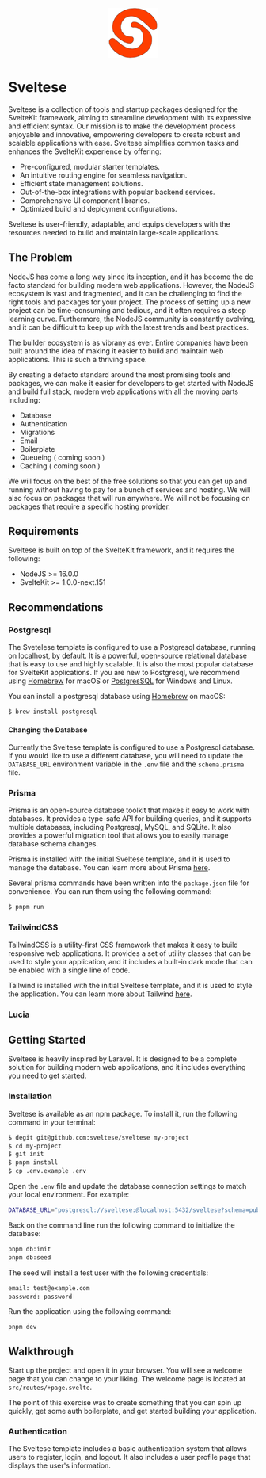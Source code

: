 <p align="center" width="100%">
    <img width="20%" src="./static/logo.svg"> 
</p>

# Sveltese

Sveltese is a collection of tools and startup packages designed for the SvelteKit framework, aiming to streamline development with its expressive and efficient syntax. Our mission is to make the development process enjoyable and innovative, empowering developers to create robust and scalable applications with ease. Sveltese simplifies common tasks and enhances the SvelteKit experience by offering:

- Pre-configured, modular starter templates.
- An intuitive routing engine for seamless navigation.
- Efficient state management solutions.
- Out-of-the-box integrations with popular backend services.
- Comprehensive UI component libraries.
- Optimized build and deployment configurations.

Sveltese is user-friendly, adaptable, and equips developers with the resources needed to build and maintain large-scale applications.

## The Problem

NodeJS has come a long way since its inception, and it has become the de facto standard for building modern web applications. However, the NodeJS ecosystem is vast and fragmented, and it can be challenging to find the right tools and packages for your project. The process of setting up a new project can be time-consuming and tedious, and it often requires a steep learning curve. Furthermore, the NodeJS community is constantly evolving, and it can be difficult to keep up with the latest trends and best practices.

The builder ecosystem is as vibrany as ever. Entire companies have been built around the idea of making it easier to build and maintain web applications. This is such a thriving space.

By creating a defacto standard around the most promising tools and packages, we can make it easier for developers to get started with NodeJS and build full stack, modern web applications with all the moving parts including:

- Database
- Authentication
- Migrations
- Email
- Boilerplate
- Queueing ( coming soon )
- Caching ( coming soon )

We will focus on the best of the free solutions so that you can get up and running without having to pay for a bunch of services and hosting. We will also focus on packages that will run anywhere. We will not be focusing on packages that require a specific hosting provider.

## Requirements

Sveltese is built on top of the SvelteKit framework, and it requires the following:

- NodeJS >= 16.0.0
- SvelteKit >= 1.0.0-next.151

## Recommendations

### Postgresql

The Svetelese template is configured to use a Postgresql database, running on localhost, by default. It is a powerful, open-source relational database that is easy to use and highly scalable. It is also the most popular database for SvelteKit applications. If you are new to Postgresql, we recommend using [Homebrew](https://brew.sh/) for macOS or [PostgresSQL](https://www.postgresql.org/download/) for Windows and Linux.

You can install a postgresql database using [Homebrew](https://brew.sh/) on macOS:

```bash
$ brew install postgresql
```

#### Changing the Database

Currently the Sveltese template is configured to use a Postgresql database. If you would like to use a different database, you will need to update the `DATABASE_URL` environment variable in the `.env` file and the `schema.prisma` file.

### Prisma

Prisma is an open-source database toolkit that makes it easy to work with databases. It provides a type-safe API for building queries, and it supports multiple databases, including Postgresql, MySQL, and SQLite. It also provides a powerful migration tool that allows you to easily manage database schema changes.

Prisma is installed with the initial Sveltese template, and it is used to manage the database. You can learn more about Prisma [here](https://www.prisma.io/).

Several prisma commands have been written into the `package.json` file for convenience. You can run them using the following command:

```bash
$ pnpm run
```

### TailwindCSS

TailwindCSS is a utility-first CSS framework that makes it easy to build responsive web applications. It provides a set of utility classes that can be used to style your application, and it includes a built-in dark mode that can be enabled with a single line of code.

Tailwind is installed with the initial Sveltese template, and it is used to style the application. You can learn more about Tailwind [here](https://tailwindcss.com/).

### Lucia

## Getting Started

Sveltese is heavily inspired by Laravel. It is designed to be a complete solution for building modern web applications, and it includes everything you need to get started.

### Installation

Sveltese is available as an npm package. To install it, run the following command in your terminal:

```bash
$ degit git@github.com:sveltese/sveltese my-project
$ cd my-project
$ git init
$ pnpm install
$ cp .env.example .env


```

Open the `.env` file and update the database connection settings to match your local environment. For example:

```bash
DATABASE_URL="postgresql://sveltese:@localhost:5432/sveltese?schema=public"
```

Back on the command line run the following command to initialize the database:

```bash
pnpm db:init
pnpm db:seed
```

The seed will install a test user with the following credentials:

```bash
email: test@example.com
password: password
```

Run the application using the following command:

```
pnpm dev
```

## Walkthrough

Start up the project and open it in your browser. You will see a welcome page that you can change to your liking. The welcome page is located at `src/routes/+page.svelte`.

The point of this exercise was to create something that you can spin up quickly, get some auth boilerplate, and get started building your application.

### Authentication

The Sveltese template includes a basic authentication system that allows users to register, login, and logout. It also includes a user profile page that displays the user's information.
